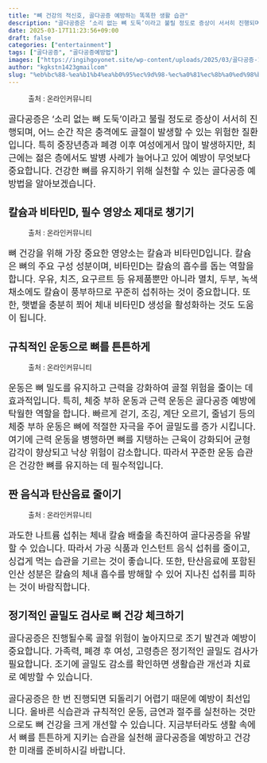 ```yaml
---
title: "뼈 건강의 적신호, 골다공증 예방하는 똑똑한 생활 습관"
description: "골다공증은 ‘소리 없는 뼈 도둑’이라고 불릴 정도로 증상이 서서히 진행되며, 어느 순간 작은 충격에도 골절이 발생할 수 있는 위험한 질환입니다. 특히 중장년층과 폐경 이후 여성에게서 많이 발생하지만, 최근에는 젊은 층에서도 발병 사례가 늘어나고 있어 예방이 무엇보다 중"
date: 2025-03-17T11:23:56+09:00
draft: false
categories: ["entertainment"]
tags: ["골다공증", "골다공증예방법"]
images: ["https://ingihgoyonet.site/wp-content/uploads/2025/03/골다공증-1.webp", "https://ingihgoyonet.site/wp-content/uploads/2025/03/비타민D-골다공증.webp", "https://ingihgoyonet.site/wp-content/uploads/2025/03/규칙적인-운동-1024x683.jpg", "https://ingihgoyonet.site/wp-content/uploads/2025/03/콜라-683x1024.jpg"]
author: "kgkstn1423gmailcom"
slug: "%eb%bc%88-%ea%b1%b4%ea%b0%95%ec%9d%98-%ec%a0%81%ec%8b%a0%ed%98%b8-%ea%b3%a8%eb%8b%a4%ea%b3%b5%ec%a6%9d-%ec%98%88%eb%b0%a9%ed%95%98%eb%8a%94-%eb%98%91%eb%98%91%ed%95%9c-%ec%83%9d%ed%99%9c-%ec%8a%b5"
---
```


<figure ><img src="https://ingihgoyonet.site/wp-content/uploads/2025/03/골다공증-1.webp" alt="" style="aspect-ratio:16/9;object-fit:cover"/><figcaption >출처 : 온라인커뮤니티</figcaption></figure> <p style="font-size:18px">골다공증은 ‘소리 없는 뼈 도둑’이라고 불릴 정도로 증상이 서서히 진행되며, 어느 순간 작은 충격에도 골절이 발생할 수 있는 위험한 질환입니다. 특히 중장년층과 폐경 이후 여성에게서 많이 발생하지만, 최근에는 젊은 층에서도 발병 사례가 늘어나고 있어 예방이 무엇보다 중요합니다. 건강한 뼈를 유지하기 위해 실천할 수 있는 골다공증 예방법을 알아보겠습니다.</p> <h2 >칼슘과 비타민D, 필수 영양소 제대로 챙기기</h2> <figure ><img src="https://ingihgoyonet.site/wp-content/uploads/2025/03/비타민D-골다공증.webp" alt="" style="aspect-ratio:16/9;object-fit:cover"/><figcaption >출처 : 온라인커뮤니티</figcaption></figure> <p style="font-size:18px">뼈 건강을 위해 가장 중요한 영양소는 칼슘과 비타민D입니다. 칼슘은 뼈의 주요 구성 성분이며, 비타민D는 칼슘의 흡수를 돕는 역할을 합니다. 우유, 치즈, 요구르트 등 유제품뿐만 아니라 멸치, 두부, 녹색 채소에도 칼슘이 풍부하므로 꾸준히 섭취하는 것이 중요합니다. 또한, 햇볕을 충분히 쬐어 체내 비타민D 생성을 활성화하는 것도 도움이 됩니다.</p> <h2 >규칙적인 운동으로 뼈를 튼튼하게</h2> <figure ><img src="https://ingihgoyonet.site/wp-content/uploads/2025/03/규칙적인-운동-1024x683.jpg" alt="" style="aspect-ratio:16/9;object-fit:cover"/><figcaption >출처 : 온라인커뮤니티</figcaption></figure> <p style="font-size:18px">운동은 뼈 밀도를 유지하고 근력을 강화하여 골절 위험을 줄이는 데 효과적입니다. 특히, 체중 부하 운동과 근력 운동은 골다공증 예방에 탁월한 역할을 합니다. 빠르게 걷기, 조깅, 계단 오르기, 줄넘기 등의 체중 부하 운동은 뼈에 적절한 자극을 주어 골밀도를 증가 시킵니다. 여기에 근력 운동을 병행하면 뼈를 지탱하는 근육이 강화되어 균형 감각이 향상되고 낙상 위험이 감소합니다. 따라서 꾸준한 운동 습관은 건강한 뼈를 유지하는 데 필수적입니다.</p> <h2 >짠 음식과 탄산음료 줄이기</h2> <figure ><img src="https://ingihgoyonet.site/wp-content/uploads/2025/03/콜라-683x1024.jpg" alt="" style="aspect-ratio:16/9;object-fit:cover"/><figcaption >출처 : 온라인커뮤니티</figcaption></figure> <p style="font-size:18px">과도한 나트륨 섭취는 체내 칼슘 배출을 촉진하여 골다공증을 유발할 수 있습니다. 따라서 가공 식품과 인스턴트 음식 섭취를 줄이고, 싱겁게 먹는 습관을 기르는 것이 좋습니다. 또한, 탄산음료에 포함된 인산 성분은 칼슘의 체내 흡수를 방해할 수 있어 지나친 섭취를 피하는 것이 바람직합니다.</p> <h2 >정기적인 골밀도 검사로 뼈 건강 체크하기</h2> <p style="font-size:18px">골다공증은 진행될수록 골절 위험이 높아지므로 조기 발견과 예방이 중요합니다. 가족력, 폐경 후 여성, 고령층은 정기적인 골밀도 검사가 필요합니다. 조기에 골밀도 감소를 확인하면 생활습관 개선과 치료로 예방할 수 있습니다.</p> <p style="font-size:18px">골다공증은 한 번 진행되면 되돌리기 어렵기 때문에 예방이 최선입니다. 올바른 식습관과 규칙적인 운동, 금연과 절주를 실천하는 것만으로도 뼈 건강을 크게 개선할 수 있습니다. 지금부터라도 생활 속에서 뼈를 튼튼하게 지키는 습관을 실천해 골다공증을 예방하고 건강한 미래를 준비하시길 바랍니다.</p>